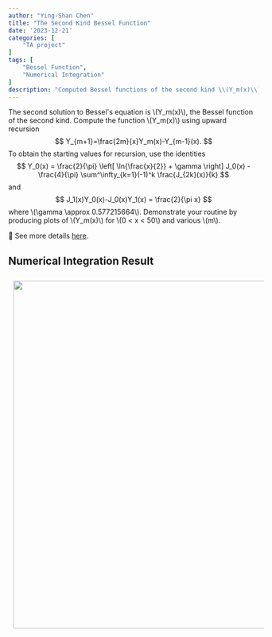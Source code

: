 ```yaml
---
author: "Ying-Shan Chen"
title: "The Second Kind Bessel Function"
date: '2023-12-21'
categories: [
    "TA project"
]
tags: [
    "Bessel Function",
    "Numerical Integration"
]
description: "Computed Bessel functions of the second kind \\(Y_m(x)\\) using upward recursion, with starting values derived via analytical identities and numerical integration. Verified results by plotting \\(Y_m(x)\\) for various orders over the range \\(0 < x < 50\\)."
---
```

The second solution to Bessel's equation is \\(Y_m(x)\\), the Bessel function of the second kind. Compute the function \\(Y_m(x)\\) using upward recursion
$$
    Y_{m+1}=\frac{2m}{x}Y_m(x)-Y_{m-1}(x).
$$
To obtain the starting values for recursion, use the identities
$$
    Y_0(x) = \frac{2}{\pi} \left[ \ln{\frac{x}{2}} + \gamma \right] J_0(x) - \frac{4}{\pi} \sum^\infty_{k=1}(-1)^k \frac{J_{2k}(x)}{k}
$$
and
$$
    J_1(x)Y_0(x)-J_0(x)Y_1(x) = \frac{2}{\pi x}
$$
where \\(\gamma \approx 0.577215664\\). Demonstrate your routine by producing plots of \\(Y_m(x)\\) for \\(0 < x < 50\\) and various \\(m\\).

🔗 See more details <a href="https://github.com/ChenYingShan1114/Numerical-Integration"> here</a>.

## Numerical Integration Result
<p align="center">
    <img src="/self/img/projects_physics/BesselFunction/Bessel.png" width="700" style="margin-left:10px;margin-top:10px;margin-right:10px;margin-bottom:10px"> 
</p>

